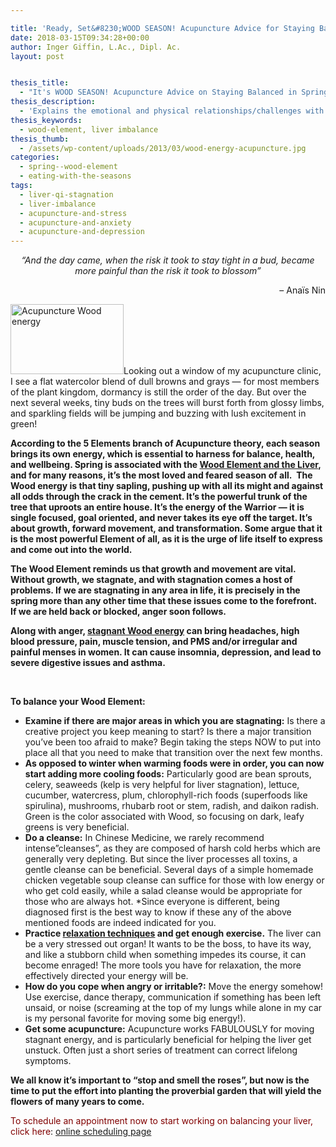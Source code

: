 ```yaml
---

title: 'Ready, Set&#8230;WOOD SEASON! Acupuncture Advice for Staying Balanced in Spring'
date: 2018-03-15T09:34:28+00:00
author: Inger Giffin, L.Ac., Dipl. Ac.
layout: post


thesis_title:
  - "It's WOOD SEASON! Acupuncture Advice on Staying Balanced in Spring"
thesis_description:
  - 'Explains the emotional and physical relationships/challenges with the Wood Element, and what we can do to stay balanced in spring/Wood Season. '
thesis_keywords:
  - wood-element, liver imbalance
thesis_thumb:
  - /assets/wp-content/uploads/2013/03/wood-energy-acupuncture.jpg
categories:
  - spring--wood-element
  - eating-with-the-seasons
tags:
  - liver-qi-stagnation
  - liver-imbalance
  - acupuncture-and-stress
  - acupuncture-and-anxiety
  - acupuncture-and-depression
---
```

<p style="text-align: center;">
  <em>&#8220;And the day came, when the risk it took to stay tight in a bud, became more painful than the risk it took to blossom&#8221;</em>
</p>

<p style="text-align: right;">
  &#8211; Anaïs Nin
</p>

[<img class="alignleft size-thumbnail wp-image-1472" title="wood energy acupuncture" src="/assets/wp-content/uploads/2013/03/wood-energy-acupuncture-150x93.jpg" alt="Acupuncture Wood energy" width="181" height="112" srcset="/assets/wp-content/uploads/2013/03/wood-energy-acupuncture-150x93.jpg 150w, /assets/wp-content/uploads/2013/03/wood-energy-acupuncture.jpg 284w" sizes="(max-width: 181px) 100vw, 181px" />](/assets/wp-content/uploads/2013/03/wood-energy-acupuncture.jpg)Looking out a window of my acupuncture clinic, I see a flat watercolor blend of dull browns and grays &#8212; for most members of the plant kingdom, dormancy is still the order of the day. But over the next several weeks, tiny buds on the trees will burst forth from glossy limbs, and sparkling fields will be jumping and buzzing with lush excitement in green!

**According to the 5 Elements branch of Acupuncture theory, each season brings its own energy, which is essential to harness for balance, health, and wellbeing. Spring is associated with the [Wood Element and the Liver](http://www.wisdomwaysacupuncture.com/2018/05/10/the-wood-element-of-acupuncture-theory/), and for many reasons, it&#8217;s the most loved and feared season of all.  The Wood energy is that tiny sapling, pushing up with all its might and against all odds through the crack in the cement. It&#8217;s the powerful trunk of the tree that uproots an entire house. It&#8217;s the energy of the Warrior &#8212; it is single focused, goal oriented, and never takes its eye off the target. It&#8217;s about growth, forward movement, and transformation. Some argue that it is the most powerful Element of all, as it is the urge of life itself to express and come out into the world.**

**The Wood Element reminds us that growth and movement are vital. Without growth, we stagnate, and with stagnation comes a host of problems. If we are stagnating in any area in life, it is precisely in the spring more than any other time that these issues come to the forefront.  If we are held back or blocked, anger soon follows.**

**Along with anger, [stagnant Wood energy](http://www.wisdomwaysacupuncture.com/2018/03/30/do-you-feel-the-wood-energy-rising-already-tips-for-staying-sane-as-we-switch-from-winter-to-spring/) can bring headaches, high blood pressure, pain, muscle tension, and PMS and/or irregular and painful menses in women. It can cause insomnia, depression, and lead to severe digestive issues and asthma.**

&nbsp;

**To balance your Wood Element:**

  * **Examine if there are major areas in which you are stagnating:** Is there a creative project you keep meaning to start? Is there a major transition you&#8217;ve been too afraid to make? Begin taking the steps NOW to put into place all that you need to make that transition over the next few months.
  * **As opposed to winter when warming foods were in order, you can now start adding more cooling foods:** Particularly good are bean sprouts, celery, seaweeds (kelp is very helpful for liver stagnation), lettuce, cucumber, watercress, plum, chlorophyll-rich foods (superfoods like spirulina), mushrooms, rhubarb root or stem, radish, and daikon radish. Green is the color associated with Wood, so focusing on dark, leafy greens is very beneficial.
  * **Do a cleanse:** In Chinese Medicine, we rarely recommend intense&#8221;cleanses&#8221;, as they are composed of harsh cold herbs which are generally very depleting. But since the liver processes all toxins, a gentle cleanse can be beneficial. Several days of a simple homemade chicken vegetable soup cleanse can suffice for those with low energy or who get cold easily, while a salad cleanse would be appropriate for those who are always hot. *Since everyone is different, being diagnosed first is the best way to know if these any of the above mentioned foods are indeed indicated for you.
  * **Practice [relaxation techniques](http://www.wisdomwaysacupuncture.com/2014/02/14/cellular-changes-meditation-matters-keeping-liver-happy/) and get enough exercise.** The liver can be a very stressed out organ! It wants to be the boss, to have its way, and like a stubborn child when something impedes its course, it can become enraged! The more tools you have for relaxation, the more effectively directed your energy will be.
  * **How do you cope when angry or irritable?:** Move the energy somehow! Use exercise, dance therapy, communication if something has been left unsaid, or noise (screaming at the top of my lungs while alone in my car is my personal favorite for moving some big energy!).
  * **Get some acupuncture:** Acupuncture works FABULOUSLY for moving stagnant energy, and is particularly beneficial for helping the liver get unstuck. Often just a short series of treatment can correct lifelong symptoms.

**We all know it&#8217;s important to &#8220;stop and smell the roses&#8221;, but now is the time to put the effort into planting the proverbial garden that will yield the flowers of many years to come.**

<span style="color: #800000;">To schedule an appointment now to start working on balancing your liver, click here</span>: [online scheduling page](http://www.wisdomwaysacupuncture.com/acupuncture-appointment-scheduling/ "Online Acupuncture Scheduling")